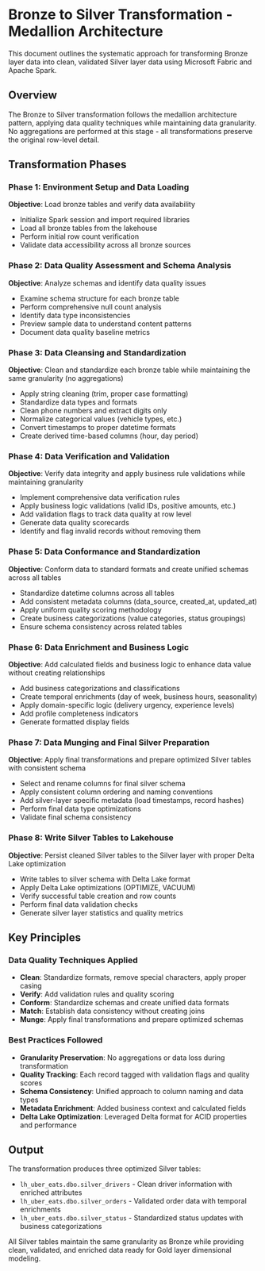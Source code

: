 # Bronze to Silver Transformation - Medallion Architecture

This document outlines the systematic approach for transforming Bronze layer data into clean, validated Silver layer data using Microsoft Fabric and Apache Spark.

## Overview

The Bronze to Silver transformation follows the medallion architecture pattern, applying data quality techniques while maintaining data granularity. No aggregations are performed at this stage - all transformations preserve the original row-level detail.

## Transformation Phases

### Phase 1: Environment Setup and Data Loading
**Objective**: Load bronze tables and verify data availability

- Initialize Spark session and import required libraries
- Load all bronze tables from the lakehouse
- Perform initial row count verification
- Validate data accessibility across all bronze sources

### Phase 2: Data Quality Assessment and Schema Analysis  
**Objective**: Analyze schemas and identify data quality issues

- Examine schema structure for each bronze table
- Perform comprehensive null count analysis
- Identify data type inconsistencies
- Preview sample data to understand content patterns
- Document data quality baseline metrics

### Phase 3: Data Cleansing and Standardization
**Objective**: Clean and standardize each bronze table while maintaining the same granularity (no aggregations)

- Apply string cleaning (trim, proper case formatting)
- Standardize data types and formats
- Clean phone numbers and extract digits only
- Normalize categorical values (vehicle types, etc.)
- Convert timestamps to proper datetime formats
- Create derived time-based columns (hour, day period)

### Phase 4: Data Verification and Validation
**Objective**: Verify data integrity and apply business rule validations while maintaining granularity

- Implement comprehensive data verification rules
- Apply business logic validations (valid IDs, positive amounts, etc.)
- Add validation flags to track data quality at row level
- Generate data quality scorecards
- Identify and flag invalid records without removing them

### Phase 5: Data Conformance and Standardization
**Objective**: Conform data to standard formats and create unified schemas across all tables

- Standardize datetime columns across all tables
- Add consistent metadata columns (data_source, created_at, updated_at)
- Apply uniform quality scoring methodology
- Create business categorizations (value categories, status groupings)
- Ensure schema consistency across related tables

### Phase 6: Data Enrichment and Business Logic
**Objective**: Add calculated fields and business logic to enhance data value without creating relationships

- Add business categorizations and classifications
- Create temporal enrichments (day of week, business hours, seasonality)
- Apply domain-specific logic (delivery urgency, experience levels)
- Add profile completeness indicators
- Generate formatted display fields

### Phase 7: Data Munging and Final Silver Preparation
**Objective**: Apply final transformations and prepare optimized Silver tables with consistent schema

- Select and rename columns for final silver schema
- Apply consistent column ordering and naming conventions
- Add silver-layer specific metadata (load timestamps, record hashes)
- Perform final data type optimizations
- Validate final schema consistency

### Phase 8: Write Silver Tables to Lakehouse
**Objective**: Persist cleaned Silver tables to the Silver layer with proper Delta Lake optimization

- Write tables to silver schema with Delta Lake format
- Apply Delta Lake optimizations (OPTIMIZE, VACUUM)
- Verify successful table creation and row counts
- Perform final data validation checks
- Generate silver layer statistics and quality metrics

## Key Principles

### Data Quality Techniques Applied
- **Clean**: Standardize formats, remove special characters, apply proper casing
- **Verify**: Add validation rules and quality scoring
- **Conform**: Standardize schemas and create unified data formats
- **Match**: Establish data consistency without creating joins
- **Munge**: Apply final transformations and prepare optimized schemas

### Best Practices Followed
- **Granularity Preservation**: No aggregations or data loss during transformation
- **Quality Tracking**: Each record tagged with validation flags and quality scores
- **Schema Consistency**: Unified approach to column naming and data types
- **Metadata Enrichment**: Added business context and calculated fields
- **Delta Lake Optimization**: Leveraged Delta format for ACID properties and performance

## Output

The transformation produces three optimized Silver tables:
- `lh_uber_eats.dbo.silver_drivers` - Clean driver information with enriched attributes
- `lh_uber_eats.dbo.silver_orders` - Validated order data with temporal enrichments  
- `lh_uber_eats.dbo.silver_status` - Standardized status updates with business categorizations

All Silver tables maintain the same granularity as Bronze while providing clean, validated, and enriched data ready for Gold layer dimensional modeling.
